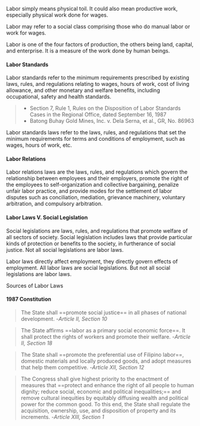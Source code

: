 
Labor simply means physical toil. It could also mean productive work, especially physical work done for wages. 

Labor may refer to a social class comprising those who do manual labor or work for wages. 

Labor is one of the four factors of production, the others being land, capital, and enterprise. It is a measure of the work done by human beings. 

#### Labor Standards
Labor standards refer to the minimum requirements 
prescribed by existing laws, rules, and regulations relating to  wages, hours of work, cost of living allowance, and other monetary 
and welfare benefits, including occupational, safety and health standards. 
> - Section 7, Rule 1, Rules on the Disposition of Labor Standards Cases in the Regional Office, dated September 16, 1987 
> - Batong Buhay Gold Mines, Inc. v. Dela Serna, et al., GR, No. 86963

Labor standards laws refer to the laws, rules, and regulations that set the minimum requirements for terms and conditions of employment, such as wages, hours of work, etc. 

#### Labor Relations
Labor relations laws are the laws, rules, and regulations which govern the relationship between employees and their employers, promote the right of the employees to self-organization and collective bargaining, penalize unfair labor practice, and provide modes for the settlement of labor disputes such as conciliation, mediation, grievance machinery, voluntary arbitration, and 
compulsory arbitration. 

#### Labor Laws V. Social Legislation 
Social legislations are laws, rules, and regulations that promote welfare of all sectors of society. Social legislation includes laws that provide particular kinds of protection or benefits to the  society, in furtherance of social justice. Not all social legislations are 
labor laws. 

Labor laws directly affect employment, they directly govern effects of employment. All labor laws are social legislations. But not all social legislations are labor laws. 

Sources of Labor Laws 
#### 1987 Constitution 

> The State shall ==promote social justice== in all phases of national development. 
> -*Article II, Section 10*

> The State affirms ==labor as a primary social economic force==. It shall protect the rights of workers and promote their welfare. 
> -*Article II, Section 18*

> The State shall ==promote the preferential use of Filipino labor==, domestic materials and locally produced goods, and adopt measures that help them competitive. 
> -*Article XII, Section 12*

> The Congress shall give highest priority to the enactment of measures that ==protect and enhance the right of all people to human dignity; reduce social, economic and political inequalities;== and remove cultural inequities by equitably diffusing wealth and political power for the common good. 
> To this end, the State shall regulate the acquisition, ownership, use, and disposition of property and its increments. 
> -*Article XIII, Section 1*